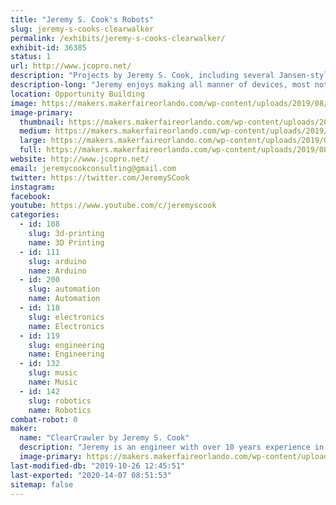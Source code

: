 ```yaml
---
title: "Jeremy S. Cook's Robots"
slug: jeremy-s-cooks-clearwalker
permalink: /exhibits/jeremy-s-cooks-clearwalker/
exhibit-id: 36385
status: 1
url: http://www.jcopro.net/
description: "Projects by Jeremy S. Cook, including several Jansen-style walkers, and other surprises!"
description-long: "Jeremy enjoys making all manner of devices, most notably several Jansen walkers, and a new omni-wheel robot that will be spinning on or near his exhibit."
location: Opportunity Building
image: https://makers.makerfaireorlando.com/wp-content/uploads/2019/08/logo-template-cc-1024x576.jpg
image-primary:
  thumbnail: https://makers.makerfaireorlando.com/wp-content/uploads/2019/08/logo-template-cc-150x150.jpg
  medium: https://makers.makerfaireorlando.com/wp-content/uploads/2019/08/logo-template-cc-300x169.jpg
  large: https://makers.makerfaireorlando.com/wp-content/uploads/2019/08/logo-template-cc-1024x576.jpg
  full: https://makers.makerfaireorlando.com/wp-content/uploads/2019/08/logo-template-cc.jpg
website: http://www.jcopro.net/
email: jeremycookconsulting@gmail.com
twitter: https://twitter.com/JeremySCook
instagram: 
facebook: 
youtube: https://www.youtube.com/c/jeremyscook
categories:
  - id: 108
    slug: 3d-printing
    name: 3D Printing
  - id: 111
    slug: arduino
    name: Arduino
  - id: 200
    slug: automation
    name: Automation
  - id: 118
    slug: electronics
    name: Electronics
  - id: 119
    slug: engineering
    name: Engineering
  - id: 132
    slug: music
    name: Music
  - id: 142
    slug: robotics
    name: Robotics
combat-robot: 0
maker:
  name: "ClearCrawler by Jeremy S. Cook"
  description: "Jeremy is an engineer with over 10 years experience in manufacturing automation, and has a BSME from Clemson University. Now he writes about technology and makes interesting contraptions, building anything that comes into his mind!"
  image-primary: https://makers.makerfaireorlando.com/wp-content/uploads/2016/05/profile-pic-jcook-1024x1024.jpg
last-modified-db: "2019-10-26 12:45:51"
last-exported: "2020-14-07 08:51:53"
sitemap: false
---
```

